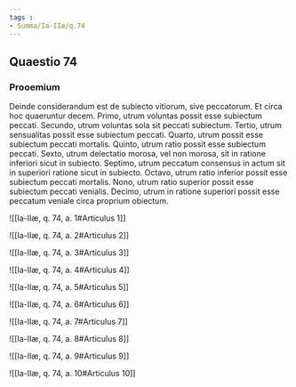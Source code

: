 ```yaml
---
tags : 
- Summa/Ia-IIæ/q.74
---
```


## Quaestio 74

### Prooemium

Deinde considerandum est de subiecto vitiorum, sive peccatorum. Et circa hoc quaeruntur decem. Primo, utrum voluntas possit esse subiectum peccati. Secundo, utrum voluntas sola sit peccati subiectum. Tertio, utrum sensualitas possit esse subiectum peccati. Quarto, utrum possit esse subiectum peccati mortalis. Quinto, utrum ratio possit esse subiectum peccati. Sexto, utrum delectatio morosa, vel non morosa, sit in ratione inferiori sicut in subiecto. Septimo, utrum peccatum consensus in actum sit in superiori ratione sicut in subiecto. Octavo, utrum ratio inferior possit esse subiectum peccati mortalis. Nono, utrum ratio superior possit esse subiectum peccati venialis. Decimo, utrum in ratione superiori possit esse peccatum veniale circa proprium obiectum.

![[Ia-IIæ, q. 74, a. 1#Articulus 1]]

![[Ia-IIæ, q. 74, a. 2#Articulus 2]]

![[Ia-IIæ, q. 74, a. 3#Articulus 3]]

![[Ia-IIæ, q. 74, a. 4#Articulus 4]]

![[Ia-IIæ, q. 74, a. 5#Articulus 5]]

![[Ia-IIæ, q. 74, a. 6#Articulus 6]]

![[Ia-IIæ, q. 74, a. 7#Articulus 7]]

![[Ia-IIæ, q. 74, a. 8#Articulus 8]]

![[Ia-IIæ, q. 74, a. 9#Articulus 9]]

![[Ia-IIæ, q. 74, a. 10#Articulus 10]]

